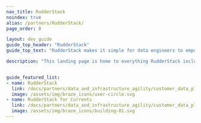 ```yaml
---
nav_title: RudderStack
noindex: true
alias: /partners/RudderStack/
page_order: 8

layout: dev_guide
guide_top_header: "RudderStack"
guide_top_text: "RudderStack makes it simple for data engineers to empower every part of their organization with rich customer data. With RudderStack you can turn your own data warehouse into fully-featured customer data without having to worry about plumbing the pipeline, security, or sudden spikes in cost due to volume. Supercharge marketing, sales, and product teams by sending data to every type of tool, from email to product analytics."

description: "This landing page is home to everything RudderStack including how to integrate RudderStack and RudderStack for Currents."


guide_featured_list:
- name: RudderStack
  link: /docs/partners/data_and_infrastructure_agility/customer_data_platform/rudderstack/rudderstack
  image: /assets/img/braze_icons/user-circle.svg
- name: RudderStack for Currents
  link: /docs/partners/data_and_infrastructure_agility/customer_data_platform/rudderstack/rudderstack_for_currents/
  image: /assets/img/braze_icons/building-01.svg
---
```


<br> 
